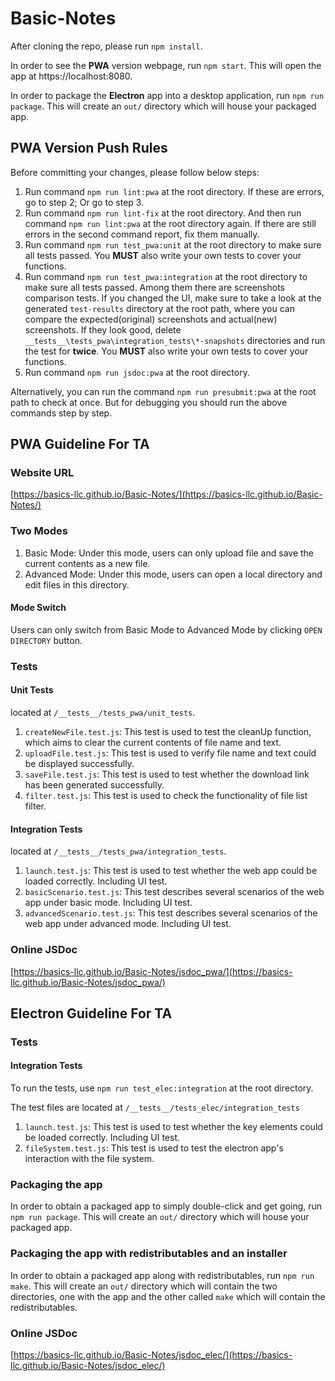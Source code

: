 # Basic-Notes

After cloning the repo, please run `npm install`.

In order to see the **PWA** version webpage, run `npm start`. This will open the app at https://localhost:8080.

In order to package the **Electron** app into a desktop application, run `npm run package`. This will create an `out/` directory which will house your packaged app.

## PWA Version Push Rules

Before committing your changes, please follow below steps:

1. Run command `npm run lint:pwa` at the root directory. If these are errors, go to step 2; Or go to step 3.
2. Run command `npm run lint-fix` at the root directory. And then run command `npm run lint:pwa` at the root directory again. If there are still errors in the second command report, fix them manually.
3. Run command `npm run test_pwa:unit` at the root directory to make sure all tests passed. You **MUST** also write your own tests to cover your functions.
4. Run command `npm run test_pwa:integration` at the root directory to make sure all tests passed. Among them there are screenshots comparison tests. If you changed the UI, make sure to take a look at the generated `test-results` directory at the root path, where you can compare the expected(original) screenshots and actual(new) screenshots. If they look good, delete `__tests__\tests_pwa\integration_tests\*-snapshots` directories and run the test for **twice**. You **MUST** also write your own tests to cover your functions.
5. Run command `npm run jsdoc:pwa` at the root directory.

Alternatively, you can run the command `npm run presubmit:pwa` at the root path to check at once. But for debugging you should run the above commands step by step.

## PWA Guideline For TA

### Website URL

[https://basics-llc.github.io/Basic-Notes/](https://basics-llc.github.io/Basic-Notes/)

### Two Modes

1. Basic Mode: Under this mode, users can only upload file and save the current contents as a new file.
2. Advanced Mode: Under this mode, users can open a local directory and edit files in this directory.

#### Mode Switch

Users can only switch from Basic Mode to Advanced Mode by clicking `OPEN DIRECTORY` button.

### Tests

#### Unit Tests

located at `/__tests__/tests_pwa/unit_tests`.

1. `createNewFile.test.js`: This test is used to test the cleanUp function, which aims to clear the current contents of file name and text.
2. `uploadFile.test.js`: This test is used to verify file name and text could be displayed successfully.
3. `saveFile.test.js`: This test is used to test whether the download link has been generated successfully.
4. `filter.test.js`: This test is used to check the functionality of file list filter.

#### Integration Tests

located at `/__tests__/tests_pwa/integration_tests`.

1. `launch.test.js`: This test is used to test whether the web app could be loaded correctly. Including UI test.
2. `basicScenario.test.js`: This test describes several scenarios of the web app under basic mode. Including UI test.
3. `advancedScenario.test.js`: This test describes several scenarios of the web app under advanced mode. Including UI test.

### Online JSDoc

[https://basics-llc.github.io/Basic-Notes/jsdoc_pwa/](https://basics-llc.github.io/Basic-Notes/jsdoc_pwa/)

## Electron Guideline For TA

### Tests

#### Integration Tests

To run the tests, use 
`npm run test_elec:integration` at the root directory.

The test files are located at `/__tests__/tests_elec/integration_tests`

1. `launch.test.js`: This test is used to test whether the key elements could be loaded correctly. Including UI test.
2. `fileSystem.test.js`: This test is used to test the electron app's interaction with the file system.

### Packaging the app
In order to obtain a packaged app to simply double-click and get going, run `npm run package`. This will create an `out/` directory which will house your packaged app.

### Packaging the app with redistributables and an installer
In order to obtain a packaged app along with redistributables, run `npm run make`. This will create an `out/` directory which will contain the two directories, one with the app and the other called `make` which will contain the redistributables.

### Online JSDoc

[https://basics-llc.github.io/Basic-Notes/jsdoc_elec/](https://basics-llc.github.io/Basic-Notes/jsdoc_elec/)
